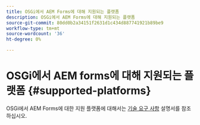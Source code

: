 ```yaml
---
title: OSGi에서 AEM Forms에 대해 지원되는 플랫폼
description: OSGi에서 AEM Forms에 대해 지원되는 플랫폼
source-git-commit: 80dd0b2a34151f2631d1c434d887741921b89be9
workflow-type: tm+mt
source-wordcount: '36'
ht-degree: 0%

---
```



# OSGi에서 AEM forms에 대해 지원되는 플랫폼 {#supported-platforms}

OSGi에서 AEM Forms에 대한 지원 플랫폼에 대해서는 [기술 요구 사항](/help/sites-deploying/technical-requirements.md) 설명서를 참조하십시오.
